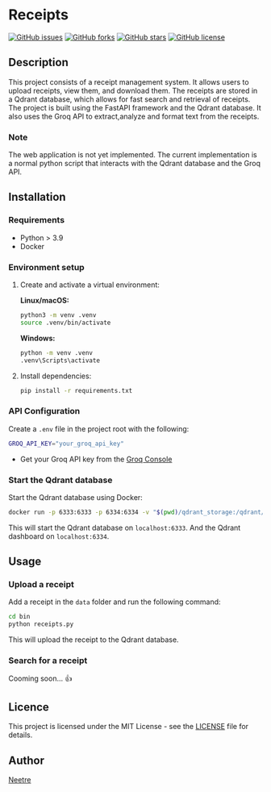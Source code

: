 # Receipts

[![GitHub issues](https://img.shields.io/github/issues/Neetre/receipts)](https://github.com/Neetre/receipts/issues)
[![GitHub forks](https://img.shields.io/github/forks/Neetre/receipts)](https://github.com/Neetre/receipts/network)
[![GitHub stars](https://img.shields.io/github/stars/Neetre/receipts)](https://github.com/Neetre/receipts/stargazers)
[![GitHub license](https://img.shields.io/github/license/Neetre/receipts)](https://github.com/Neetre/receipts/blob/main/LICENSE)

## Description

This project consists of a receipt management system. It allows users to upload receipts, view them, and download them. The receipts are stored in a Qdrant database, which allows for fast search and retrieval of receipts. The project is built using the FastAPI framework and the Qdrant database.
It also uses the Groq API to extract,analyze and format text from the receipts.

### Note

The web application is not yet implemented. The current implementation is a normal python script that interacts with the Qdrant database and the Groq API.

## Installation

### Requirements

- Python > 3.9
- Docker

### Environment setup

1. Create and activate a virtual environment:

   **Linux/macOS:**

   ```bash
   python3 -m venv .venv
   source .venv/bin/activate
   ```

   **Windows:**

    ```bash
   python -m venv .venv
   .venv\Scripts\activate
   ```

2. Install dependencies:

   ```bash
   pip install -r requirements.txt
   ```

### API Configuration

Create a `.env` file in the project root with the following:

```bash
GROQ_API_KEY="your_groq_api_key"
```

- Get your Groq API key from the [Groq Console](https://console.groq.com/playground)

### Start the Qdrant database

Start the Qdrant database using Docker:

```bash
docker run -p 6333:6333 -p 6334:6334 -v "$(pwd)/qdrant_storage:/qdrant/storage:z" qdrant/qdrant
```

This will start the Qdrant database on `localhost:6333`.
And the Qdrant dashboard on `localhost:6334`.

## Usage

### Upload a receipt

Add a receipt in the `data` folder and run the following command:

```bash
cd bin
python receipts.py
```

This will upload the receipt to the Qdrant database.

### Search for a receipt

Cooming soon... :thumbsup:

## Licence

This project is licensed under the MIT License - see the [LICENSE](LICENSE) file for details.

## Author

[Neetre](https://github.com/Neetre)